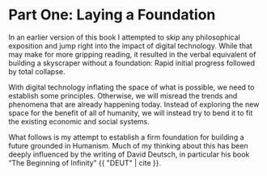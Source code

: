# Part One: Laying a Foundation

In an earlier version of this book I attempted to skip any philosophical exposition and jump right into the impact of digital technology. While that may make for more gripping reading, it resulted in the verbal equivalent of building a skyscraper without a foundation: Rapid initial progress followed by total collapse.

With digital technology inflating the space of what is possible, we need to establish some principles. Otherwise, we will misread the trends and phenomena that are already happening today. Instead of exploring the new space for the benefit of all of humanity, we will instead try to bend it to fit the existing economic and social systems. 

What follows is my attempt to establish a firm foundation for building a future grounded in Humanism. Much of my thinking about this has been deeply influenced by the writing of David Deutsch, in particular his book &ldquo;The Beginning of Infinity&rdquo; {{ "DEUT" | cite }}. 
